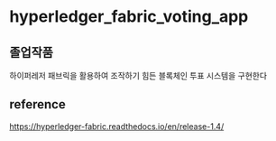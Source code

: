 # hyperledger_fabric_voting_app
## 졸업작품
하이퍼레저 패브릭을 활용하여 조작하기 힘든 블록체인 투표 시스템을 구현한다

## reference
https://hyperledger-fabric.readthedocs.io/en/release-1.4/
